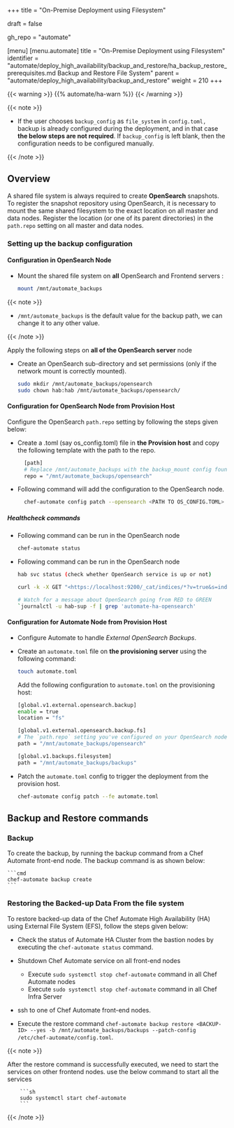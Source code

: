 +++
title = "On-Premise Deployment using Filesystem"

draft = false

gh_repo = "automate"

[menu]
    [menu.automate]
        title = "On-Premise Deployment using Filesystem"
        identifier = "automate/deploy_high_availability/backup_and_restore/ha_backup_restore_prerequisites.md Backup and Restore File System"
        parent = "automate/deploy_high_availability/backup_and_restore"
        weight = 210
+++

{{< warning >}}
{{% automate/ha-warn %}}
{{< /warning >}}

{{< note >}}

-   If the user chooses `backup_config` as `file_system` in `config.toml,` backup is already configured during the deployment, and in that case **the below steps are not required**. If `backup_config` is left blank, then the configuration needs to be configured manually.

{{< /note >}}

## Overview

A shared file system is always required to create **OpenSearch** snapshots. To register the snapshot repository using OpenSearch, it is necessary to mount the same shared filesystem to the exact location on all master and data nodes. Register the location (or one of its parent directories) in the `path.repo` setting on all master and data nodes.

### Setting up the backup configuration

#### Configuration in OpenSearch Node

-   Mount the shared file system on **all** OpenSearch and Frontend servers :

    ```sh
    mount /mnt/automate_backups
    ```

{{< note >}}

-   `/mnt/automate_backups` is the default value for the backup path, we can change it to any other value.

{{< /note >}}

Apply the following steps on **all of the OpenSearch server** node

-   Create an OpenSearch sub-directory and set permissions (only if the network mount is correctly mounted).

    ```sh
    sudo mkdir /mnt/automate_backups/opensearch
    sudo chown hab:hab /mnt/automate_backups/opensearch/
    ```

#### Configuration for OpenSearch Node from Provision Host

Configure the OpenSearch `path.repo` setting by following the steps given below:

-   Create a .toml (say os_config.toml) file in **the Provision host** and copy the following template with the path to the repo.
    ```sh
      [path]
      # Replace /mnt/automate_backups with the backup_mount config found on the provisioning host in /hab/a2_deploy_workspace/a2ha.rb
      repo = "/mnt/automate_backups/opensearch"
    ```
-   Following command will add the configuration to the OpenSearch node.
    ```sh
      chef-automate config patch --opensearch <PATH TO OS_CONFIG.TOML>
    ```

##### Healthcheck commands

-   Following command can be run in the OpenSearch node

    ```sh
    chef-automate status
    ```

-   Following command can be run in the OpenSearch node

    ```sh
    hab svc status (check whether OpenSearch service is up or not)

    curl -k -X GET "<https://localhost:9200/_cat/indices/*?v=true&s=index&pretty>" -u admin:admin (Another way to check is to check whether all the indices are green or not)

    # Watch for a message about OpenSearch going from RED to GREEN
    `journalctl -u hab-sup -f | grep 'automate-ha-opensearch'
    ```

#### Configuration for Automate Node from Provision Host

-   Configure Automate to handle _External OpenSearch Backups_.

-   Create an `automate.toml` file on **the provisioning server** using the following command:

    ```bash
    touch automate.toml
    ```

    Add the following configuration to `automate.toml` on the provisioning host:

    ```sh
    [global.v1.external.opensearch.backup]
    enable = true
    location = "fs"

    [global.v1.external.opensearch.backup.fs]
    # The `path.repo` setting you've configured on your OpenSearch nodes must be a parent directory of the setting you configure here:
    path = "/mnt/automate_backups/opensearch"

    [global.v1.backups.filesystem]
    path = "/mnt/automate_backups/backups"
    ```

-   Patch the `automate.toml` config to trigger the deployment from the provision host.

    ```sh
    chef-automate config patch --fe automate.toml
    ```

## Backup and Restore commands

### Backup

To create the backup, by running the backup command from a Chef Automate front-end node. The backup command is as shown below:

    ```cmd
    chef-automate backup create
    ```

### Restoring the Backed-up Data From the file system

To restore backed-up data of the Chef Automate High Availability (HA) using External File System (EFS), follow the steps given below:

-   Check the status of Automate HA Cluster from the bastion nodes by executing the `chef-automate status` command.

-   Shutdown Chef Automate service on all front-end nodes

    -   Execute `sudo systemctl stop chef-automate` command in all Chef Automate nodes
    -   Execute `sudo systemctl stop chef-automate` command in all Chef Infra Server

-   ssh to one of Chef Automate front-end nodes.

-   Execute the restore command `chef-automate backup restore <BACKUP-ID> --yes -b /mnt/automate_backups/backups --patch-config /etc/chef-automate/config.toml`.

{{< note >}}

After the restore command is successfully executed, we need to start the services on other frontend nodes. use the below command to start all the services

        ```sh
        sudo systemctl start chef-automate
        ```

{{< /note >}}
